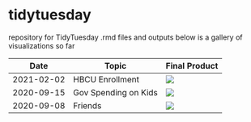 # tidytuesday
repository for TidyTuesday .rmd files and outputs
below is a gallery of visualizations so far

|Date | Topic | Final Product | 
| ------ | ------ | ------ |
|2021-02-02 | HBCU Enrollment | ![](2021_Week06_HBCUEnrollment/hbcuEnroll.gif) |
|2020-09-15 | Gov Spending on Kids |![](2020_Week28_GovSpendingOnKids/GovSpendingOnKids.png) |
|2020-09-08 | Friends | ![](2020_Week27_Friends/friends_utterances.png) |

